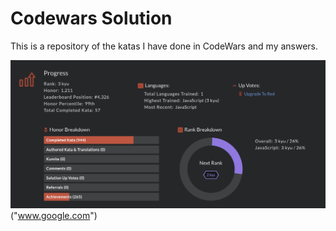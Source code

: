# Codewars Solution

This is a repository of the katas I have done in CodeWars and my answers.

![Alt text](./profile.png?raw=true "Codewars Profile")("www.google.com")
